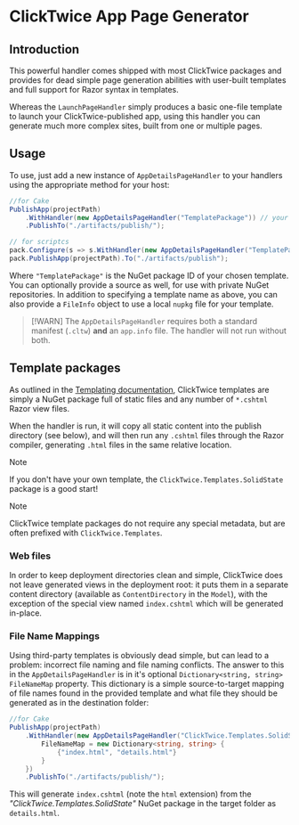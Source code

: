 # ClickTwice App Page Generator

## Introduction

This powerful handler comes shipped with most ClickTwice packages and provides for dead simple page generation abilities with user-built templates and full support for Razor syntax in templates.

Whereas the `LaunchPageHandler` simply produces a basic one-file template to launch your ClickTwice-published app, using this handler you can generate much more complex sites, built from one or multiple pages. 

## Usage

To use, just add a new instance of `AppDetailsPageHandler` to your handlers using the appropriate method for your host:

```csharp
//for Cake
PublishApp(projectPath)
    .WithHandler(new AppDetailsPageHandler("TemplatePackage")) // your package ID here
    .PublishTo("./artifacts/publish/");
```

```csharp
// for scriptcs
pack.Configure(s => s.WithHandler(new AppDetailsPageHandler("TemplatePackage")));
pack.PublishApp(projectPath).To("./artifacts/publish");
```

Where `"TemplatePackage"` is the NuGet package ID of your chosen template. You can optionally provide a source as well, for use with private NuGet repositories. In addition to specifying a template name as above, you can also provide a `FileInfo` object to use a local `nupkg` file for your template.

> [!WARN]
> The `AppDetailsPageHandler` requires both a standard manifest (`.cltw`) **and** an `app.info` file. The handler will not run without both.

## Template packages

As outlined in the [Templating documentation](/doc/templating.html), ClickTwice templates are simply a NuGet package full of static files and any number of `*.cshtml` Razor view files.

When the handler is run, it will copy all static content into the publish directory (see below), and will then run any `.cshtml` files through the Razor compiler, generating `.html` files in the same relative location.

> [!NOTE]
> If you don't have your own template, the `ClickTwice.Templates.SolidState` package is a good start!

> [!NOTE]
> ClickTwice template packages do not require any special metadata, but are often prefixed with `ClickTwice.Templates`.

### Web files

In order to keep deployment directories clean and simple, ClickTwice does not leave generated views in the deployment root: it puts them in a separate content directory (available as `ContentDirectory` in the `Model`), with the exception of the special view named `index.cshtml` which will be generated in-place.

### File Name Mappings

Using third-party templates is obviously dead simple, but can lead to a problem: incorrect file naming and file naming conflicts. The answer to this in the `AppDetailsPageHandler` is in it's optional `Dictionary<string, string> FileNameMap` property. This dictionary is a simple source-to-target mapping of file names found in the provided template and what file they should be generated as in the destination folder:

```csharp
//for Cake
PublishApp(projectPath)
    .WithHandler(new AppDetailsPageHandler("ClickTwice.Templates.SolidState") {
        FileNameMap = new Dictionary<string, string> {
            {"index.html", "details.html"}
        }
    })
    .PublishTo("./artifacts/publish/");
```

This will generate `index.cshtml` (note the `html` extension) from the *"ClickTwice.Templates.SolidState"* NuGet package in the target folder as `details.html`. 